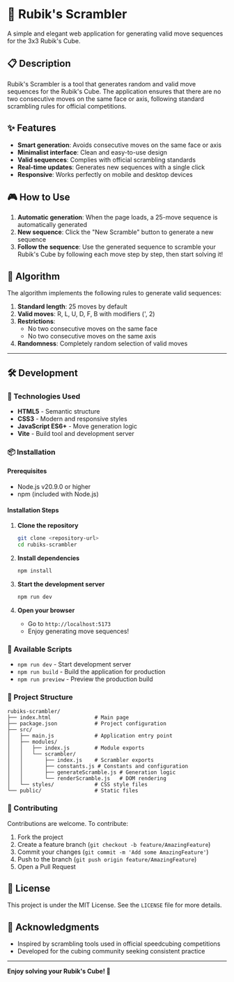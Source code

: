 # 🎯 Rubik's Scrambler

A simple and elegant web application for generating valid move sequences for the 3x3 Rubik's Cube.

## 📋 Description

Rubik's Scrambler is a tool that generates random and valid move sequences for the Rubik's Cube. The application ensures that there are no two consecutive moves on the same face or axis, following standard scrambling rules for official competitions.

## ✨ Features

- **Smart generation**: Avoids consecutive moves on the same face or axis
- **Minimalist interface**: Clean and easy-to-use design
- **Valid sequences**: Complies with official scrambling standards
- **Real-time updates**: Generates new sequences with a single click
- **Responsive**: Works perfectly on mobile and desktop devices

## 🎮 How to Use

1. **Automatic generation**: When the page loads, a 25-move sequence is automatically generated
2. **New sequence**: Click the "New Scramble" button to generate a new sequence
3. **Follow the sequence**: Use the generated sequence to scramble your Rubik's Cube by following each move step by step, then start solving it!

## 🎲 Algorithm

The algorithm implements the following rules to generate valid sequences:

1. **Standard length**: 25 moves by default
2. **Valid moves**: R, L, U, D, F, B with modifiers (', 2)
3. **Restrictions**:
   - No two consecutive moves on the same face
   - No two consecutive moves on the same axis
4. **Randomness**: Completely random selection of valid moves

---

## 🛠️ Development

### 🚀 Technologies Used

- **HTML5** - Semantic structure
- **CSS3** - Modern and responsive styles
- **JavaScript ES6+** - Move generation logic
- **Vite** - Build tool and development server

### 📦 Installation

#### Prerequisites

- Node.js v20.9.0 or higher
- npm (included with Node.js)

#### Installation Steps

1. **Clone the repository**

   ```bash
   git clone <repository-url>
   cd rubiks-scrambler
   ```

2. **Install dependencies**

   ```bash
   npm install
   ```

3. **Start the development server**

   ```bash
   npm run dev
   ```

4. **Open your browser**
   - Go to `http://localhost:5173`
   - Enjoy generating move sequences!

### 🔧 Available Scripts

- `npm run dev` - Start development server
- `npm run build` - Build the application for production
- `npm run preview` - Preview the production build

### 📁 Project Structure

```
rubiks-scrambler/
├── index.html              # Main page
├── package.json            # Project configuration
├── src/
│   ├── main.js             # Application entry point
│   ├── modules/
│   │   ├── index.js        # Module exports
│   │   └── scrambler/
│   │       ├── index.js    # Scrambler exports
│   │       ├── constants.js # Constants and configuration
│   │       ├── generateScramble.js # Generation logic
│   │       └── renderScramble.js   # DOM rendering
│   └── styles/             # CSS style files
└── public/                 # Static files
```

### 🤝 Contributing

Contributions are welcome. To contribute:

1. Fork the project
2. Create a feature branch (`git checkout -b feature/AmazingFeature`)
3. Commit your changes (`git commit -m 'Add some AmazingFeature'`)
4. Push to the branch (`git push origin feature/AmazingFeature`)
5. Open a Pull Request

## 📝 License

This project is under the MIT License. See the `LICENSE` file for more details.

## 🙏 Acknowledgments

- Inspired by scrambling tools used in official speedcubing competitions
- Developed for the cubing community seeking consistent practice

---

**Enjoy solving your Rubik's Cube! 🎯**
